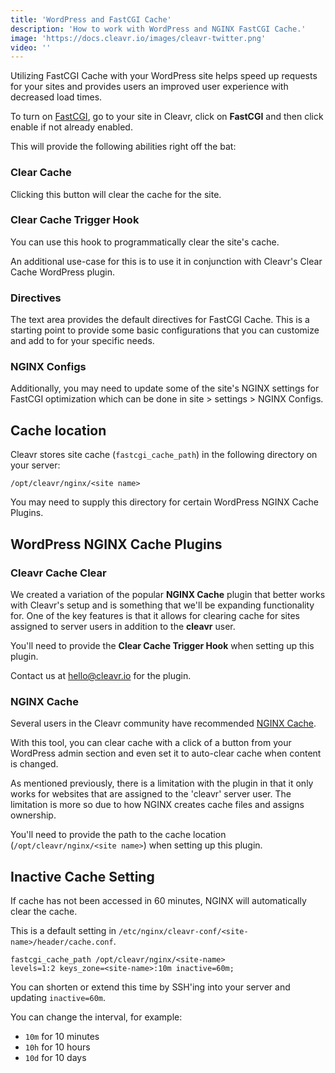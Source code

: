 ```yaml
---
title: 'WordPress and FastCGI Cache'
description: 'How to work with WordPress and NGINX FastCGI Cache.'
image: 'https://docs.cleavr.io/images/cleavr-twitter.png'
video: ''
---
```


Utilizing FastCGI Cache with your WordPress site helps speed up requests for your sites and provides
users an improved user experience with decreased load times. 

To turn on [FastCGI](https://docs.cleavr.io/nginx-cache#what-is-fastcgi-cache), go to your site in Cleavr, 
click on **FastCGI** and then click enable if not already enabled. 

This will provide the following abilities right off the bat: 

### Clear Cache 
Clicking this button will clear the cache for the site. 

### Clear Cache Trigger Hook
You can use this hook to programmatically clear the site's cache. 

An additional use-case for this is to use it in conjunction with Cleavr's Clear Cache WordPress plugin. 

### Directives
The text area provides the default directives for FastCGI Cache. This is a starting point to provide
some basic configurations that you can customize and add to for your specific needs. 

### NGINX Configs
Additionally, you may need to update some of the site's NGINX settings for FastCGI optimization which can 
be done in site > settings > NGINX Configs. 

## Cache location
Cleavr stores site cache (`fastcgi_cache_path`) in the following directory on your server: 

```
/opt/cleavr/nginx/<site name>
```
<base-info>
You may need to supply this directory for certain WordPress NGINX Cache Plugins. 
</base-info>

## WordPress NGINX Cache Plugins

### Cleavr Cache Clear
We created a variation of the popular **NGINX Cache** plugin that better works with Cleavr's setup 
and is something that we'll be expanding functionality for. One of the key features is that it allows for
clearing cache for sites assigned to server users in addition to the **cleavr** user. 

You'll need to provide the **Clear Cache Trigger Hook** when setting up this plugin. 

Contact us at hello@cleavr.io for the plugin. 

### NGINX Cache
Several users in the Cleavr community have recommended [NGINX Cache](https://wordpress.org/plugins/nginx-cache/).

With this tool, you can clear cache with a click of a button from your WordPress admin section and even set it to
auto-clear cache when content is changed. 

As mentioned previously, there is a limitation with the plugin in that it only works for websites that
are assigned to the 'cleavr' server user. The limitation is more so due to how NGINX creates cache files and 
assigns ownership. 

You'll need to provide the path to the cache location (`/opt/cleavr/nginx/<site name>`) when setting
up this plugin. 

## Inactive Cache Setting

If cache has not been accessed in 60 minutes, NGINX will automatically clear the cache. 

This is a default setting in `/etc/nginx/cleavr-conf/<site-name>/header/cache.conf`.

```
fastcgi_cache_path /opt/cleavr/nginx/<site-name> 
levels=1:2 keys_zone=<site-name>:10m inactive=60m;
```
You can shorten or extend this time by SSH'ing into your server and updating `inactive=60m`.

You can change the interval, for example: 
- `10m` for 10 minutes
- `10h` for 10 hours
- `10d` for 10 days
